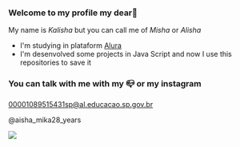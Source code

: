 ### Welcome to my profile my dear🦋

My name is *Kalisha* but you can call me of *Misha* or *Alisha*
- I'm studying in plataform [Alura](https:www.alura.com.br)
- I'm desenvolved some projects in Java Script and now I use this repositories to save it

### You can talk with me with my 📪 or my instagram

00001089515431sp@al.educacao.sp.gov.br

@aisha_mika28_years


![](https://media1.tenor.com/m/Kwq02ZsjjCEAAAAC/melissa-benoist-smile.gif)
